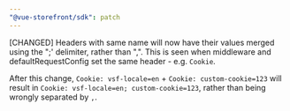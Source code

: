 ```yaml
---
"@vue-storefront/sdk": patch
---
```


[CHANGED] Headers with same name will now have their values merged using the ";' delimiter, rather than ",". This is seen when middleware and defaultRequestConfig set the same header - e.g. `Cookie`. 

After this change, `Cookie: vsf-locale=en` + `Cookie: custom-cookie=123` will result in `Cookie: vsf-locale=en; custom-cookie=123`, rather than being wrongly separated by `,`.
